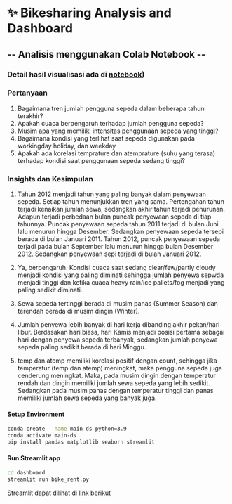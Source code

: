 # ✨ Bikesharing Analysis and Dashboard

## -- Analisis menggunakan Colab Notebook -- 

### Detail hasil visualisasi ada di [notebook](https://github.com/nabilahrahmawati/Bike_Dashboard/blob/main/Projek_Bikesharing.ipynb))

### Pertanyaan
1. Bagaimana tren jumlah pengguna sepeda dalam beberapa tahun terakhir?
2. Apakah cuaca berpengaruh terhadap jumlah pengguna sepeda?
3. Musim apa yang memiliki intensitas penggunaan sepeda yang tinggi?
4. Bagaimana kondisi yang terlihat saat sepeda digunakan pada workingday holiday, dan weekday
5. Apakah ada korelasi temprature dan atemprature (suhu yang terasa) terhadap kondisi saat penggunaan sepeda sedang tinggi?

### Insights dan Kesimpulan
1. Tahun 2012 menjadi tahun yang paling banyak dalam penyewaan sepeda. Setiap tahun menunjukkan tren yang sama. Pertengahan tahun terjadi kenaikan jumlah sewa, sedangkan akhir tahun terjadi penurunan. Adapun terjadi perbedaan bulan puncak penyewaan sepeda di tiap tahunnya. Puncak penyewaan sepeda tahun 2011 terjadi di bulan Juni lalu menurun hingga Desember. Sedangkan penyewaan sepeda tersepi berada di bulan Januari 2011. Tahun 2012, puncak penyewaan sepeda terjadi pada bulan September lalu menurun hingga bulan Desember 2012. Sedangkan penyewaan sepi terjadi di bulan Januari 2012.

2. Ya, berpengaruh. Kondisi cuaca saat sedang clear/few/partly cloudy menjadi kondisi yang paling diminati sehingga jumlah penyewa sepwda menjadi tinggi dan ketika cuaca heavy rain/ice pallets/fog menjadi yang paling sedikit diminati.

3. Sewa sepeda tertinggi berada di musim panas (Summer Season) dan terendah berada di musim dingin (Winter).

4. Jumlah penyewa lebih banyak di hari kerja dibanding akhir pekan/hari libur. Berdasakan hari biasa, hari Kamis menjadi posisi pertama sebagai hari dengan penyewa sepeda terbanyak, sedangkan jumlah penyewa sepeda paling sedikit berada di hari Minggu.

5. temp dan atemp memiliki korelasi positif dengan count, sehingga jika temperatur (temp dan atemp) meningkat, maka pengguna sepeda juga cenderung meningkat. Maka, pada musim dingin dengan temperatur rendah dan dingin memiliki jumlah sewa sepeda yang lebih sedikit. Sedangkan pada musim panas dengan temperatur tinggi dan panas memiliki jumlah sewa sepeda yang banyak juga.

#### Setup Environment
```bash
conda create --name main-ds python=3.9
conda activate main-ds
pip install pandas matplotlib seaborn streamlit
```

#### Run Streamlit app
```bash
cd dashboard
streamlit run bike_rent.py
```
Streamlit dapat dilihat di [link](https://bikedashboard-j6dckywxgyzy9xacbyx8aa.streamlit.app/) berikut
